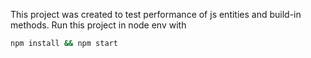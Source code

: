 This project was created to test performance of js entities and build-in methods.
Run this project in node env with

```sh
npm install && npm start
```
